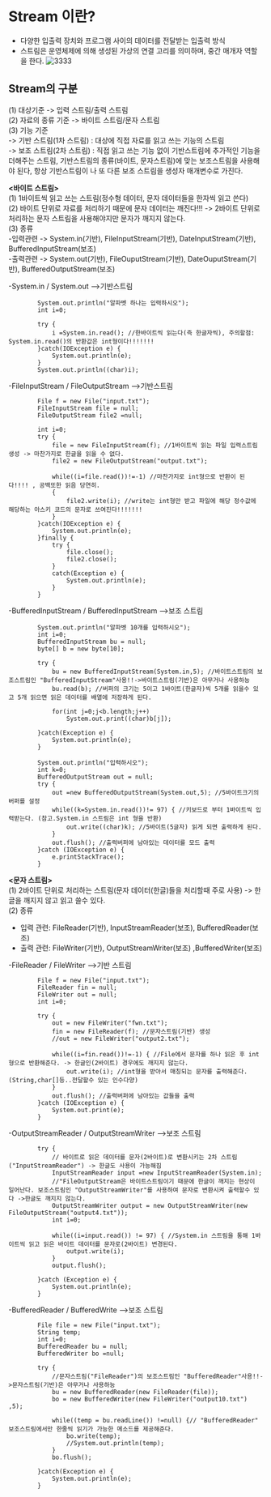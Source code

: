 __Stream 이란?__
===================
- 다양한 입출력 장치와 프로그램 사이의 데이터를 전달받는 입출력 방식
- 스트림은 운영체제에 의해 생성된 가상의 연결 고리를 의미하며, 중간 매개자 역할을 한다.
![3333](https://user-images.githubusercontent.com/96917871/151021600-2a36c4b0-dc21-4f9e-a873-f35c756a17c0.PNG)

__Stream의 구분__
----------------------
(1) 대상기준 -> 입력 스트림/출력 스트림  
(2) 자료의 종류 기준 -> 바이트 스트림/문자 스트림  
(3) 기능 기준                                              
-> 기반 스트림(1차 스트림) : 대상에 직접 자료를 읽고 쓰는 기능의 스트림      
-> 보조 스트림(2차 스트림) : 직접 읽고 쓰는 기능 없이 기반스트림에 추가적인 기능을 더해주는 스트림, 기반스트림의 종류(바이트, 문자스트림)에 맞는 보조스트림을 사용해야 된다, 항상 기반스트림이    나 또 다른 보조 스트림을 생성자 매개변수로 가진다.




__<바이트 스트림>__       
(1) 1바이트씩 읽고 쓰는 스트림(정수형 데이터, 문자 데이터들을 한자씩 읽고 쓴다)               
(2) 바이트 단위로 자료를 처리하기 때문에 문자 데이터는 깨진다!!! -> 2바이트 단위로 처리하는 문자 스트림을 사용해야지만 문자가 깨지지 않는다.                
(3) 종류                 
-입력관련 -> System.in(기반), FileInputStream(기반), DateInputStream(기반), BufferedInputStream(보조)                                      
-출력관련 -> System.out(기반), FileOuputStream(기반), DateOuputStream(기반), BufferedOutputStream(보조)

-System.in / System.out -->기반스트림
```
        System.out.println("알파벳 하나는 입력하시오");
        int i=0;

        try {
            i =System.in.read(); //한바이트씩 읽는다(즉 한글자씩), 주의할점: System.in.read()의 반환값은 int형이다!!!!!!!
        }catch(IOException e) {
            System.out.println(e);
        }
        System.out.println((char)i);
```

-FileInputStream / FileOutputStream -->기반스트림
```
        File f = new File("input.txt");
        FileInputStream file = null;
        FileOutputStream file2 =null;

        int i=0;
        try {
            file = new FileInputStream(f); //1바이트씩 읽는 파일 입력스트림 생성 -> 마찬가지로 한글을 읽을 수 없다.
            file2 = new FileOutputStream("output.txt");

            while((i=file.read())!=-1) //마찬가지로 int형으로 반환이 된다!!!! , 공백또한 읽음 당연히.
            {
                file2.write(i); //write는 int형만 받고 파일에 해당 정수값에 해당하는 아스키 코드의 문자로 쓰여진다!!!!!!!
            }
        }catch(IOException e) {
            System.out.println(e);
        }finally {
            try {
                file.close();
                file2.close();
            }
            catch(Exception e) {
                System.out.println(e);
            }
        }
```

-BufferedInputStream / BufferedInputStream  -->보조 스트림
```     
        System.out.println("알파벳 10개를 입력하시오");
        int i=0;
        BufferedInputStream bu = null;
        byte[] b = new byte[10];

        try {
            bu = new BufferedInputStream(System.in,5); //바이트스트림의 보조스트림인 "BufferedInputStream"사용!!->바이트스트림(기반)은 아무거나 사용하능
            bu.read(b); //버퍼의 크기는 5이고 1바이트(한글자)씩 5개를 읽을수 있고 5개 읽으면 읽은 데이터를 배열에 저장하게 된다.

            for(int j=0;j<b.length;j++)
                System.out.print((char)b[j]);

        }catch(Exception e) {
            System.out.println(e);
        }
```
```
        System.out.println("입력하시오");
        int k=0;
        BufferedOutputStream out = null;
        try {
            out =new BufferedOutputStream(System.out,5); //5바이트크기의 버퍼를 설정
            while((k=System.in.read())!= 97) { //키보드로 부터 1바이트씩 입력받는다. (참고.System.in 스트림은 int 형을 반환)
                out.write((char)k); //5바이트(5글자) 읽게 되면 출력하게 된다.
            }
            out.flush(); //출력버퍼에 남아있는 데이터를 모드 출력
        }catch (IOException e) {
            e.printStackTrace();
        }
```




__<문자 스트림>__           
(1) 2바이트 단위로 처리하는 스트림(문자 데이터(한글)들을 처리할때 주로 사용) -> 한글을 깨지지 않고 읽고 쓸수 있다.                  
(2) 종류              
- 입력 관련: FileReader(기반), InputStreamReader(보조), BufferedReader(보조)           
- 출력 관련: FileWriter(기반), OutputStreamWriter(보조) ,BufferedWriter(보조)       

-FileReader / FileWriter  -->기반 스트림    
```
        File f = new File("input.txt");
        FileReader fin = null;
        FileWriter out = null;
        int i=0;

        try {
            out = new FileWriter("fwn.txt");
            fin = new FileReader(f); //문자스트림(기반) 생성
            //out = new FileWriter("output2.txt");

            while((i=fin.read())!=-1) { //File에서 문자를 하나 읽은 후 int형으로 반환해준다. -> 한글인(2바이트) 경우에도 깨지지 않는다.
                out.write(i); //int형을 받아서 매칭되는 문자를 출력해준다. (String,char[]등..전달할수 있는 인수다양)
            }
            out.flush(); //출력버퍼에 남아있는 값들을 출력
        }catch (IOException e) {
            System.out.print(e);
        }
```

-OutputStreamReader / OutputStreamWriter  -->보조 스트림      
```
        try {
            // 바이트로 읽은 데이터를 문자(2바이트)로 변환시키는 2차 스트림("InputStreamReader") -> 한글도 사용이 가능해짐
            InputStreamReader input =new InputStreamReader(System.in);
            //"FileOutputStream은 바이트스트림이기 때문에 한글이 깨지는 현상이 일어난다. 보조스트림인 "OutputStreamWriter"를 사용하여 문자로 변환시켜 출력할수 있다 ->한글도 깨지지 않는다.
            OutputStreamWriter output = new OutputStreamWriter(new FileOutputStream("output4.txt"));
            int i=0;

            while((i=input.read()) != 97) { //System.in 스트림을 통해 1바이트씩 읽고 읽은 바이트 데이터를 문자로(2바이트) 변경된다.
                output.write(i);
            }
            output.flush();

        }catch (Exception e) {
            System.out.println(e);
        }
```

-BufferedReader / BufferedWrite  -->보조 스트림    
```
        File file = new File("input.txt");
        String temp;
        int i=0;
        BufferedReader bu = null;
        BufferedWriter bo =null;

        try {
            //문자스트림("FileReader")의 보조스트림인 "BufferedReader"사용!!->문자스트림(기반)은 아무거나 사용하능
            bu = new BufferedReader(new FileReader(file));
            bo = new BufferedWriter(new FileWriter("output10.txt") ,5);

            while((temp = bu.readLine()) !=null) {// "BufferedReader" 보조스트림에서만 한줄씩 읽기가 가능한 메소드를 제공해준다.
                bo.write(temp);
                //System.out.println(temp);
            }
            bo.flush();

        }catch(Exception e) {
            System.out.println(e);
        }
```




